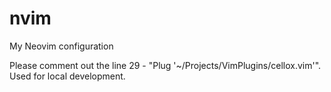 # nvim
My Neovim configuration

Please comment out the line 29 - "Plug '~/Projects/VimPlugins/cellox.vim'". Used for local development.
